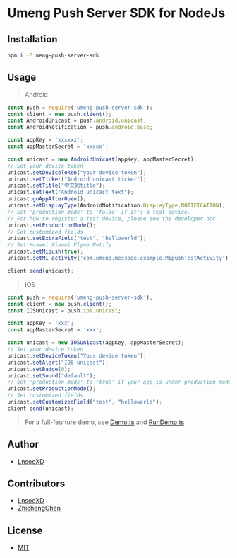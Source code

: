 # Umeng Push Server SDK for NodeJs

## Installation

```sh
npm i -S meng-push-server-sdk
```

## Usage

> Android

```javascript
const push = require('umeng-push-server-sdk');
const client = new push.client();
const AndroidUnicast = push.android.unicast;
const AndroidNotification = push.android.base;

const appKey = 'xxxxxx';
const appMasterSecret = 'xxxxx';

const unicast = new AndroidUnicast(appKey, appMasterSecret);
// Set your device token
unicast.setDeviceToken("your device token");
unicast.setTicker("Android unicast ticker");
unicast.setTitle("中文的title");
unicast.setText("Android unicast text");
unicast.goAppAfterOpen();
unicast.setDisplayType(AndroidNotification.DisplayType.NOTIFICATION);
// Set 'production_mode' to 'false' if it's a test device.
// For how to register a test device, please see the developer doc.
unicast.setProductionMode();
// Set customized fields
unicast.setExtraField("test", "helloworld");
// Set Huawei Xiaomi Flyme Notify
unicast.setMipush(true);
unicast.setMi_activity('com.umeng.message.example.MipushTestActivity');

client.send(unicast);
```

> IOS

```javascript
const push = require('umeng-push-server-sdk');
const client = new push.client();
const IOSUnicast = push.ios.unicast;

const appKey = 'xxx';
const appMasterSecret = 'xxx';

const unicast = new IOSUnicast(appKey, appMasterSecret);
// Set your device token
unicast.setDeviceToken("Your device token");
unicast.setAlert("IOS unicast");
unicast.setBadge(0);
unicast.setSound("default");
// set 'production_mode' to 'true' if your app is under production mode
unicast.setProductionMode();
// Set customized fields
unicast.setCustomizedField("test", "helloworld");
client.send(unicast);
```

> For a full-fearture demo, see [Demo.ts](https://github.com/LnsooXD/umeng-push-server-sdk/blob/master/examples/Demo.ts) and [RunDemo.ts](https://github.com/LnsooXD/umeng-push-server-sdk/blob/master/examples/RunDemo.ts)

## Author

- [LnsooXD](https://github.com/LnsooXD)

## Contributors

- [LnsooXD](https://github.com/LnsooXD)
- [ZhichengChen](https://github.com/ZhichengChen)

## License

- [MIT](http://spdx.org/licenses/MIT)
